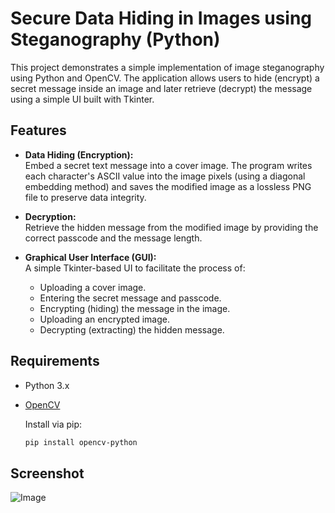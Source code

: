 # Secure Data Hiding in Images using Steganography (Python)

This project demonstrates a simple implementation of image steganography using Python and OpenCV. The application allows users to hide (encrypt) a secret message inside an image and later retrieve (decrypt) the message using a simple UI built with Tkinter.

## Features

- **Data Hiding (Encryption):**  
  Embed a secret text message into a cover image. The program writes each character's ASCII value into the image pixels (using a diagonal embedding method) and saves the modified image as a lossless PNG file to preserve data integrity.

- **Decryption:**  
  Retrieve the hidden message from the modified image by providing the correct passcode and the message length.

- **Graphical User Interface (GUI):**  
  A simple Tkinter-based UI to facilitate the process of:
  - Uploading a cover image.
  - Entering the secret message and passcode.
  - Encrypting (hiding) the message in the image.
  - Uploading an encrypted image.
  - Decrypting (extracting) the hidden message.

## Requirements

- Python 3.x
- [OpenCV](https://pypi.org/project/opencv-python/)

  Install via pip:  
  ```bash
  pip install opencv-python
  ```

## Screenshot
![Image](https://github.com/user-attachments/assets/e71926fa-fb8e-43f1-917e-ac48a23e4a33)
